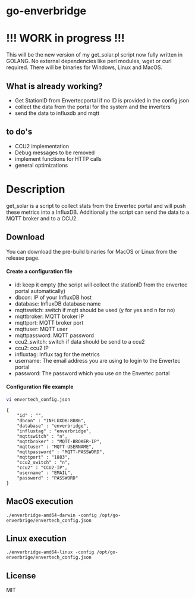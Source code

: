 # go-enverbridge

# !!! WORK in progress !!!

This will be the new version of my get_solar.pl script now fully written in GOLANG. No external dependencies like perl modules, wget or curl required. There will be binaries for Windows, Linux and MacOS.

## What is already working?

  - Get StationID from Envertecportal if no ID is provided in the config json
  - collect the data from the portal for the system and the inverters
  - send the data to influxdb and mqtt

## to do's

  - CCU2 implementation
  - Debug messages to be removed
  - implement functions for HTTP calls
  - general optimizations 

# Description

get_solar is a script to collect stats from the Envertec portal and will push these metrics into a InfluxDB. Additionally the script can send the data to a MQTT broker and to a CCU2.

## Download

You can download the pre-build binaries for MacOS or Linux from the release page.

#### Create a configuration file

  - id: keep it empty (the script will collect the stationID from the envertec portal automatically)
  - dbcon: IP of your InfluxDB host
  - database: InfluxDB database name
  - mqttswitch: switch if mqtt should be used (y for yes and n for no)
  - mqttbroker: MQTT broker IP
  - mqttport: MQTT broker port
  - mqttuser: MQTT user
  - mqttpassword: MQTT password
  - ccu2_switch: switch if data should be send to a ccu2
  - ccu2: ccu2 IP
  - influxtag: Influx tag for the metrics
  - username: The email address you are using to login to the Envertec portal
  - password: The password which you use on the Envertec portal

#### Configuration file example

```sh
vi envertech_config.json
```
```
{
    "id" : "",
    "dbcon" : "INFLUXDB:8086",
    "database" : "enverbridge",
    "influxtag" : "enverbridge",
    "mqttswitch" : "n",
    "mqttbroker" : "MQTT-BROKER-IP",
    "mqttuser" : "MQTT-USERNAME",
    "mqttpassword" : "MQTT-PASSWORD",
    "mqttport" : "1883",
    "ccu2_switch" : "n",
    "ccu2" : "CCU2-IP",
    "username" : "EMAIL",
    "password" : "PASSWORD"
}
```
## MacOS execution
```
./enverbridge-amd64-darwin -config /opt/go-enverbrige/envertech_config.json
```
## Linux execution
```
./enverbridge-amd64-linux -config /opt/go-enverbrige/envertech_config.json
```

License
----

MIT

